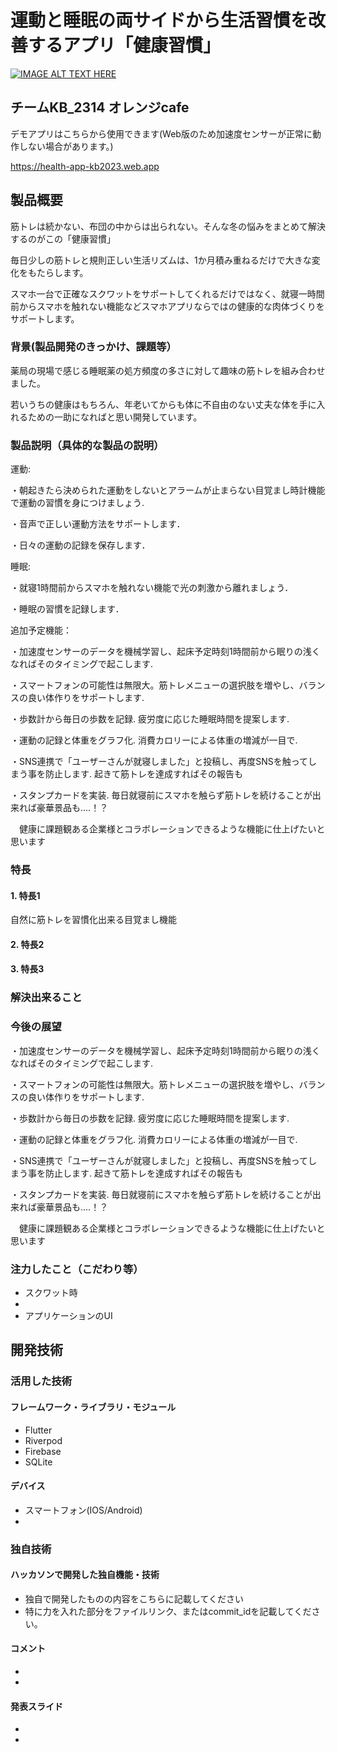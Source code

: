 # 運動と睡眠の両サイドから生活習慣を改善するアプリ「健康習慣」

[![IMAGE ALT TEXT HERE](https://jphacks.com/wp-content/uploads/2023/07/JPHACKS2023_ogp.png)](https://www.youtube.com/watch?v=yYRQEdfGjEg)

## チームKB_2314 オレンジcafe

デモアプリはこちらから使用できます(Web版のため加速度センサーが正常に動作しない場合があります。)

https://health-app-kb2023.web.app

## 製品概要

筋トレは続かない、布団の中からは出られない。そんな冬の悩みをまとめて解決するのがこの「健康習慣」

毎日少しの筋トレと規則正しい生活リズムは、1か月積み重ねるだけで大きな変化をもたらします。

スマホ一台で正確なスクワットをサポートしてくれるだけではなく、就寝一時間前からスマホを触れない機能などスマホアプリならではの健康的な肉体づくりをサポートします。

### 背景(製品開発のきっかけ、課題等）
薬局の現場で感じる睡眠薬の処方頻度の多さに対して趣味の筋トレを組み合わせました。

若いうちの健康はもちろん、年老いてからも体に不自由のない丈夫な体を手に入れるための一助になればと思い開発しています。

### 製品説明（具体的な製品の説明）
運動:

・朝起きたら決められた運動をしないとアラームが止まらない目覚まし時計機能で運動の習慣を身につけましょう.

・音声で正しい運動方法をサポートします．

・日々の運動の記録を保存します．

睡眠:

・就寝1時間前からスマホを触れない機能で光の刺激から離れましょう．

・睡眠の習慣を記録します．

追加予定機能：

・加速度センサーのデータを機械学習し、起床予定時刻1時間前から眠りの浅くなればそのタイミングで起こします.

・スマートフォンの可能性は無限大。筋トレメニューの選択肢を増やし、バランスの良い体作りをサポートします.

・歩数計から毎日の歩数を記録. 疲労度に応じた睡眠時間を提案します.

・運動の記録と体重をグラフ化. 消費カロリーによる体重の増減が一目で.

・SNS連携で「ユーザーさんが就寝しました」と投稿し、再度SNSを触ってしまう事を防止します. 起きて筋トレを達成すればその報告も

・スタンプカードを実装. 毎日就寝前にスマホを触らず筋トレを続けることが出来れば豪華景品も....！？

　健康に課題観ある企業様とコラボレーションできるような機能に仕上げたいと思います
 


### 特長
#### 1. 特長1
自然に筋トレを習慣化出来る目覚まし機能
#### 2. 特長2
#### 3. 特長3

### 解決出来ること
### 今後の展望
・加速度センサーのデータを機械学習し、起床予定時刻1時間前から眠りの浅くなればそのタイミングで起こします.

・スマートフォンの可能性は無限大。筋トレメニューの選択肢を増やし、バランスの良い体作りをサポートします.

・歩数計から毎日の歩数を記録. 疲労度に応じた睡眠時間を提案します.

・運動の記録と体重をグラフ化. 消費カロリーによる体重の増減が一目で.

・SNS連携で「ユーザーさんが就寝しました」と投稿し、再度SNSを触ってしまう事を防止します. 起きて筋トレを達成すればその報告も

・スタンプカードを実装. 毎日就寝前にスマホを触らず筋トレを続けることが出来れば豪華景品も....！？

　健康に課題観ある企業様とコラボレーションできるような機能に仕上げたいと思います
 
 
### 注力したこと（こだわり等）
* スクワット時
* 
* アプリケーションのUI

## 開発技術
### 活用した技術

#### フレームワーク・ライブラリ・モジュール
* Flutter
* Riverpod
* Firebase
* SQLite

#### デバイス
* スマートフォン(IOS/Android)
* 

### 独自技術
#### ハッカソンで開発した独自機能・技術
* 独自で開発したものの内容をこちらに記載してください
* 特に力を入れた部分をファイルリンク、またはcommit_idを記載してください。

#### コメント
* 
* 

#### 発表スライド
* 
* 
